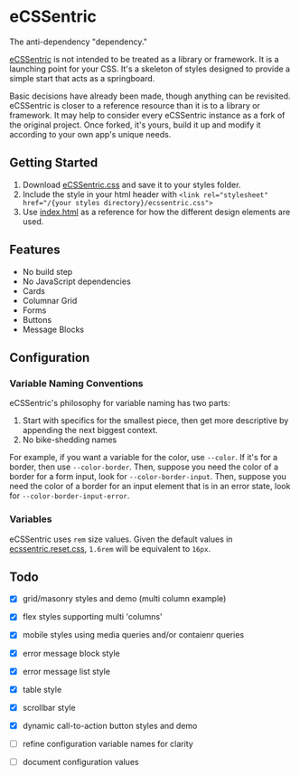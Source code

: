 # eCSSentric

The anti-dependency "dependency."

[eCSSentric](https://ecssentric.quakkels.com) is not intended to be treated as a library or framework. It is a 
launching point for your CSS. It's a skeleton of styles designed to provide a 
simple start that acts as a springboard. 

Basic decisions have already been made, though anything can be revisited. 
eCSSentric is closer to a reference resource than it is to a library or 
framework. It may help to consider every eCSSentric instance as a fork of the 
original project. Once forked, it's yours, build it up and modify it according 
to your own app's unique needs.


## Getting Started

1. Download [eCSSentric.css](ecssentric.css) and save it to your styles folder.
2. Include the style in your html header with `<link rel="stylesheet" href="/{your styles directory}/ecssentric.css">`
3. Use [index.html](index.html) as a reference for how the different design elements are used.

## Features

- No build step
- No JavaScript dependencies
- Cards
- Columnar Grid
- Forms
- Buttons
- Message Blocks

## Configuration

### Variable Naming Conventions

eCSSentric's philosophy for variable naming has two parts: 

1. Start with specifics for the smallest piece, then get more descriptive by 
appending the next biggest context.
2. No bike-shedding names

For example, if you want a variable for the color, use `--color`. If it's 
for a border, then use `--color-border`. Then, suppose you need the color of a 
border for a form input, look for `--color-border-input`. Then, suppose you 
need the color of a border for an input element that is in an error state, 
look for `--color-border-input-error`.

### Variables

eCSSentric uses `rem` size values. Given the default values in 
[ecssentric.reset.css](), `1.6rem` will be equivalent to `16px`.


## Todo

- [x] grid/masonry styles and demo (multi column example)
- [x] flex styles supporting multi 'columns'
- [x] mobile styles using media queries and/or contaienr queries
- [x] error message block style
- [x] error message list style
- [x] table style
- [x] scrollbar style
- [x] dynamic call-to-action button styles and demo
- [ ] refine configuration variable names for clarity
- [ ] document configuration values

